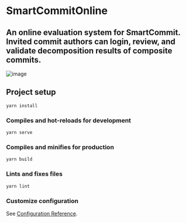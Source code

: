# SmartCommitOnline
## An online evaluation system for SmartCommit. Invited commit authors can login, review, and validate decomposition results of composite commits.

![image](https://user-images.githubusercontent.com/14107297/135006131-fe936310-10b9-4bdd-97ff-1eb774e104ca.png)


## Project setup
```
yarn install
```

### Compiles and hot-reloads for development
```
yarn serve
```

### Compiles and minifies for production
```
yarn build
```

### Lints and fixes files
```
yarn lint
```

### Customize configuration
See [Configuration Reference](https://cli.vuejs.org/config/).
